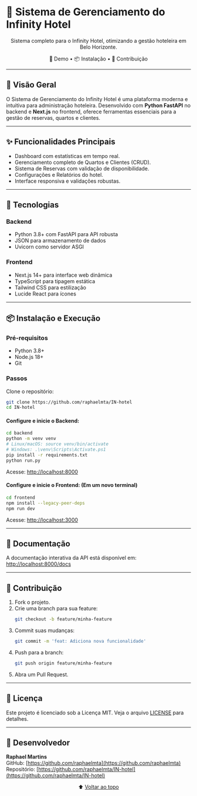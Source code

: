 # 🏨 Sistema de Gerenciamento do Infinity Hotel

<div align="center">

Sistema completo para o Infinity Hotel, otimizando a gestão hoteleira em Belo Horizonte.

🚀 Demo • 📦 Instalação • 🤝 Contribuição

</div>

---

## 🌟 Visão Geral

O Sistema de Gerenciamento do Infinity Hotel é uma plataforma moderna e intuitiva para administração hoteleira. Desenvolvido com **Python FastAPI** no backend e **Next.js** no frontend, oferece ferramentas essenciais para a gestão de reservas, quartos e clientes.

---

## ✨ Funcionalidades Principais

- Dashboard com estatísticas em tempo real.  
- Gerenciamento completo de Quartos e Clientes (CRUD).  
- Sistema de Reservas com validação de disponibilidade.  
- Configurações e Relatórios do hotel.  
- Interface responsiva e validações robustas.  

---

## 🚀 Tecnologias

### Backend
- Python 3.8+ com FastAPI para API robusta  
- JSON para armazenamento de dados  
- Uvicorn como servidor ASGI  

### Frontend
- Next.js 14+ para interface web dinâmica  
- TypeScript para tipagem estática  
- Tailwind CSS para estilização  
- Lucide React para ícones  

---

## 📦 Instalação e Execução

### Pré-requisitos

- Python 3.8+  
- Node.js 18+  
- Git  

### Passos

Clone o repositório:

```bash
git clone https://github.com/raphaelmta/IN-hotel
cd IN-hotel
```

#### Configure e inicie o Backend:

```bash
cd backend
python -m venv venv
# Linux/macOS: source venv/bin/activate
# Windows: .\venv\Scripts\Activate.ps1
pip install -r requirements.txt
python run.py
```

Acesse: [http://localhost:8000](http://localhost:8000)

#### Configure e inicie o Frontend: (Em um novo terminal)

```bash
cd frontend
npm install --legacy-peer-deps
npm run dev
```

Acesse: [http://localhost:3000](http://localhost:3000)

---

## 📖 Documentação

A documentação interativa da API está disponível em: [http://localhost:8000/docs](http://localhost:8000/docs)

---

## 🤝 Contribuição

1. Fork o projeto.  
2. Crie uma branch para sua feature:  
   ```bash
   git checkout -b feature/minha-feature
   ```
3. Commit suas mudanças:  
   ```bash
   git commit -m 'feat: Adiciona nova funcionalidade'
   ```
4. Push para a branch:  
   ```bash
   git push origin feature/minha-feature
   ```
5. Abra um Pull Request.  

---

## 📝 Licença

Este projeto é licenciado sob a Licença MIT. Veja o arquivo [LICENSE](LICENSE) para detalhes.

---

## 👥 Desenvolvedor

**Raphael Martins**  
GitHub: [https://github.com/raphaelmta](https://github.com/raphaelmta)  
Repositório: [https://github.com/raphaelmta/IN-hotel](https://github.com/raphaelmta/IN-hotel)

<div align="center">

⬆ [Voltar ao topo](#-sistema-de-gerenciamento-do-infinity-hotel)

</div>
